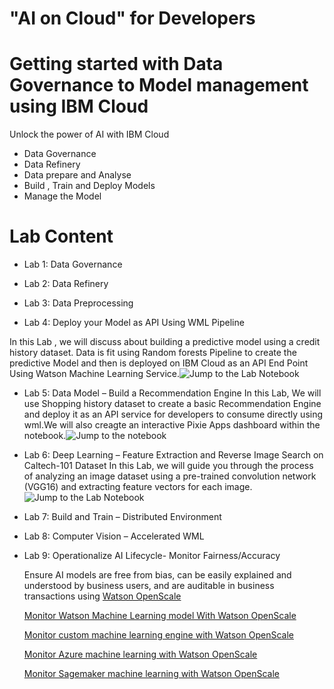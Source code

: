# "AI on Cloud" for Developers
# Getting started with Data Governance to Model management using IBM Cloud

Unlock the power of AI with IBM Cloud

  - Data Governance
  - Data Refinery 
  - Data prepare and Analyse
  - Build , Train and Deploy Models
  - Manage the Model

# Lab Content

  -  Lab 1: Data Governance

  - Lab 2: Data Refinery

  - Lab 3: Data Preprocessing 

  - Lab 4: Deploy your Model as API Using WML Pipeline

In this Lab , we will discuss about building a predictive model using a credit history dataset.
Data is fit using Random forests Pipeline to create the predictive Model and then is deployed on IBM Cloud as an API End Point Using Watson Machine Learning Service.![Jump to the Lab Notebook](https://github.com/krishnac7/theWatsonStudioExperience/blob/master/notebooks/loanEligibilityWML.ipynb
)

  - Lab 5: Data Model – Build a Recommendation Engine
  In this Lab, We will use Shopping history dataset to create a basic Recommendation Engine and deploy it as an API service for developers to consume directly using wml.We will also creagte an interactive Pixie Apps dashboard within the notebook.![Jump to the notebook](https://github.com/krishnac7/theWatsonStudioExperience/blob/master/notebooks/Product_Recommendation_app.ipynb)

  - Lab 6: Deep Learning – Feature Extraction and Reverse Image Search on Caltech-101 Dataset
  In this Lab, we  will guide you through the process of analyzing an image dataset using a pre-trained convolution network (VGG16) and extracting feature vectors for each image.![Jump to the Lab Notebook](https://github.com/krishnac7/Reverse_image_search)
  - Lab 7: Build and Train – Distributed Environment

  - Lab 8: Computer Vision – Accelerated WML



  - Lab 9: Operationalize AI Lifecycle- Monitor Fairness/Accuracy
  
    Ensure AI models are free from bias, can be easily explained and understood by business users, and are auditable in     business transactions using [Watson OpenScale](https://cloud.ibm.com/docs/services/ai-openscale?topic=ai-openscale-gettingstarted#gettingstarted)
  
    [Monitor Watson Machine Learning model With Watson OpenScale](https://developer.ibm.com/patterns/monitor-performance-fairness-and-quality-of-a-wml-model-with-ai-openscale-apis/)
  
    [Monitor custom machine learning engine with Watson OpenScale](https://developer.ibm.com/patterns/monitor-custom-machine-learning-engine-with-ai-openscale/)

    [Monitor Azure machine learning with Watson OpenScale](https://developer.ibm.com/patterns/monitor-azure-machine-learning-studio-models-with-ai-openscale/)

    [Monitor Sagemaker machine learning with Watson OpenScale](https://developer.ibm.com/patterns/monitor-amazon-sagemaker-machine-learning-models-with-ai-openscale/)
